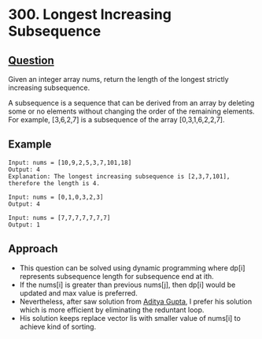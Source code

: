 # 300. Longest Increasing Subsequence

## [Question](https://leetcode.com/problems/longest-increasing-subsequence/)
Given an integer array nums, return the length of the longest strictly increasing subsequence.

A subsequence is a sequence that can be derived from an array by deleting some or no elements without changing the order of the remaining elements. For example, [3,6,2,7] is a subsequence of the array [0,3,1,6,2,2,7].

## Example
```
Input: nums = [10,9,2,5,3,7,101,18]
Output: 4
Explanation: The longest increasing subsequence is [2,3,7,101], therefore the length is 4.
```
```
Input: nums = [0,1,0,3,2,3]
Output: 4
```
```
Input: nums = [7,7,7,7,7,7,7]
Output: 1
```

## Approach
- This question can be solved using dynamic programming where dp[i] represents subsequence length for subsequence end at ith.
- If the nums[i] is greater than previous nums[j], then dp[i] would be updated and max value is preferred.
- Nevertheless, after saw solution from [Aditya Gupta](https://leetcode.com/adtyaofficial17/), I prefer his solution which is more efficient by eliminating the reduntant loop.
- His solution keeps replace vector lis with smaller value of nums[i] to achieve kind of sorting.